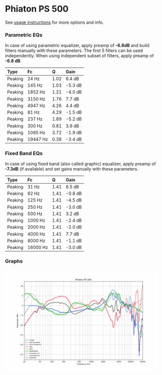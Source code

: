 # Phiaton PS 500
See [usage instructions](https://github.com/jaakkopasanen/AutoEq#usage) for more options and info.

### Parametric EQs
In case of using parametric equalizer, apply preamp of **-6.8dB** and build filters manually
with these parameters. The first 5 filters can be used independently.
When using independent subset of filters, apply preamp of **-6.8 dB**.

| Type    | Fc       |    Q | Gain    |
|:--------|:---------|:-----|:--------|
| Peaking | 24 Hz    | 1.02 | 6.4 dB  |
| Peaking | 145 Hz   | 1.03 | -5.3 dB |
| Peaking | 1852 Hz  | 1.21 | -4.0 dB |
| Peaking | 3150 Hz  | 1.76 | 7.7 dB  |
| Peaking | 4947 Hz  | 4.26 | 4.4 dB  |
| Peaking | 81 Hz    | 4.29 | -1.5 dB |
| Peaking | 237 Hz   | 1.89 | -5.2 dB |
| Peaking | 300 Hz   | 0.81 | 3.9 dB  |
| Peaking | 1085 Hz  | 3.72 | -1.9 dB |
| Peaking | 19447 Hz | 0.38 | -3.4 dB |

### Fixed Band EQs
In case of using fixed band (also called graphic) equalizer, apply preamp of **-7.3dB**
(if available) and set gains manually with these parameters.

| Type    | Fc       |    Q | Gain    |
|:--------|:---------|:-----|:--------|
| Peaking | 31 Hz    | 1.41 | 6.5 dB  |
| Peaking | 62 Hz    | 1.41 | -0.8 dB |
| Peaking | 125 Hz   | 1.41 | -4.5 dB |
| Peaking | 250 Hz   | 1.41 | -3.0 dB |
| Peaking | 500 Hz   | 1.41 | 3.2 dB  |
| Peaking | 1000 Hz  | 1.41 | -2.4 dB |
| Peaking | 2000 Hz  | 1.41 | -2.0 dB |
| Peaking | 4000 Hz  | 1.41 | 7.7 dB  |
| Peaking | 8000 Hz  | 1.41 | -1.1 dB |
| Peaking | 16000 Hz | 1.41 | -3.0 dB |

### Graphs
![](./Phiaton%20PS%20500.png)